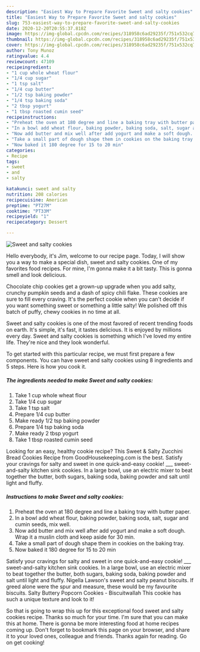 ```yaml
---
description: "Easiest Way to Prepare Favorite Sweet and salty cookies"
title: "Easiest Way to Prepare Favorite Sweet and salty cookies"
slug: 753-easiest-way-to-prepare-favorite-sweet-and-salty-cookies
date: 2020-12-20T20:55:37.818Z
image: https://img-global.cpcdn.com/recipes/318958c6ad29235f/751x532cq70/sweet-and-salty-cookies-recipe-main-photo.jpg
thumbnail: https://img-global.cpcdn.com/recipes/318958c6ad29235f/751x532cq70/sweet-and-salty-cookies-recipe-main-photo.jpg
cover: https://img-global.cpcdn.com/recipes/318958c6ad29235f/751x532cq70/sweet-and-salty-cookies-recipe-main-photo.jpg
author: Tony Munoz
ratingvalue: 4.4
reviewcount: 47109
recipeingredient:
- "1 cup whole wheat flour"
- "1/4 cup sugar"
- "1 tsp salt"
- "1/4 cup butter"
- "1/2 tsp baking powder"
- "1/4 tsp baking soda"
- "2 tbsp yogurt"
- "1 tbsp roasted cumin seed"
recipeinstructions:
- "Preheat the oven at 180 degree and line a baking tray with butter paper."
- "In a bowl add wheat flour, baking powder, baking soda, salt, sugar and cumin seeds, mix well."
- "Now add butter and mix well after add yogurt and make a soft dough. Wrap it a muslin cloth and keep aside for 30 min."
- "Take a small part of dough shape them in cookies on the baking tray."
- "Now baked it 180 degree for 15 to 20 min"
categories:
- Recipe
tags:
- sweet
- and
- salty

katakunci: sweet and salty 
nutrition: 208 calories
recipecuisine: American
preptime: "PT27M"
cooktime: "PT33M"
recipeyield: "1"
recipecategory: Dessert

---
```



![Sweet and salty cookies](https://img-global.cpcdn.com/recipes/318958c6ad29235f/751x532cq70/sweet-and-salty-cookies-recipe-main-photo.jpg)

Hello everybody, it's Jim, welcome to our recipe page. Today, I will show you a way to make a special dish, sweet and salty cookies. One of my favorites food recipes. For mine, I'm gonna make it a bit tasty. This is gonna smell and look delicious.

Chocolate chip cookies get a grown-up upgrade when you add salty, crunchy pumpkin seeds and a dash of spicy chili flake. These cookies are sure to fill every craving. It&#39;s the perfect cookie when you can&#39;t decide if you want something sweet or something a little salty! We polished off this batch of puffy, chewy cookies in no time at all.

Sweet and salty cookies is one of the most favored of recent trending foods on earth. It's simple, it's fast, it tastes delicious. It is enjoyed by millions every day. Sweet and salty cookies is something which I've loved my entire life. They're nice and they look wonderful.


To get started with this particular recipe, we must first prepare a few components. You can have sweet and salty cookies using 8 ingredients and 5 steps. Here is how you cook it.

<!--inarticleads1-->

##### The ingredients needed to make Sweet and salty cookies:

1. Take 1 cup whole wheat flour
1. Take 1/4 cup sugar
1. Take 1 tsp salt
1. Prepare 1/4 cup butter
1. Make ready 1/2 tsp baking powder
1. Prepare 1/4 tsp baking soda
1. Make ready 2 tbsp yogurt
1. Take 1 tbsp roasted cumin seed


Looking for an easy, healthy cookie recipe? This Sweet &amp; Salty Zucchini Bread Cookies Recipe from GoodHousekeeping.com is the best. Satisfy your cravings for salty and sweet in one quick-and-easy cookie! ___ sweet-and-salty kitchen sink cookies. In a large bowl, use an electric mixer to beat together the butter, both sugars, baking soda, baking powder and salt until light and fluffy. 

<!--inarticleads2-->

##### Instructions to make Sweet and salty cookies:

1. Preheat the oven at 180 degree and line a baking tray with butter paper.
1. In a bowl add wheat flour, baking powder, baking soda, salt, sugar and cumin seeds, mix well.
1. Now add butter and mix well after add yogurt and make a soft dough. Wrap it a muslin cloth and keep aside for 30 min.
1. Take a small part of dough shape them in cookies on the baking tray.
1. Now baked it 180 degree for 15 to 20 min


Satisfy your cravings for salty and sweet in one quick-and-easy cookie! ___ sweet-and-salty kitchen sink cookies. In a large bowl, use an electric mixer to beat together the butter, both sugars, baking soda, baking powder and salt until light and fluffy. Nigella Lawson&#39;s sweet and salty peanut biscuits. If greed alone were the spur and measure, these would be my favourite biscuits. Salty Buttery Popcorn Cookies - Biscuitwallah This cookie has such a unique texture and look to it! 

So that is going to wrap this up for this exceptional food sweet and salty cookies recipe. Thanks so much for your time. I'm sure that you can make this at home. There is gonna be more interesting food at home recipes coming up. Don't forget to bookmark this page on your browser, and share it to your loved ones, colleague and friends. Thanks again for reading. Go on get cooking!
